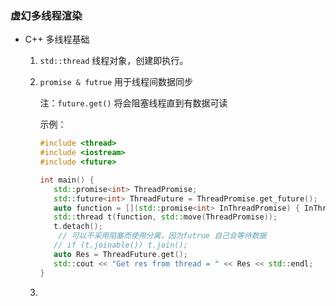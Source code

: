 ### 虚幻多线程渲染

- C++ 多线程基础

  1. `std::thread` 线程对象，创建即执行。

  2. `promise & futrue` 用于线程间数据同步

     注：`future.get()` 将会阻塞线程直到有数据可读

     示例：

     ```C++
     #include <thread>
     #include <iostream>
     #include <future>
     
     int main() {
     	std::promise<int> ThreadPromise;
     	std::future<int> ThreadFuture = ThreadPromise.get_future();
     	auto function = [](std::promise<int> InThreadPromise) { InThreadPromise.set_value(12312); };
     	std::thread t(function, std::move(ThreadPromise));
     	t.detach();
         // 可以不采用阻塞而使用分离，因为futrue 自己会等待数据
     	// if (t.joinable()) t.join();
     	auto Res = ThreadFuture.get();
     	std::cout << "Get res from thread = " << Res << std::endl;
     }
     ```

  3. 

